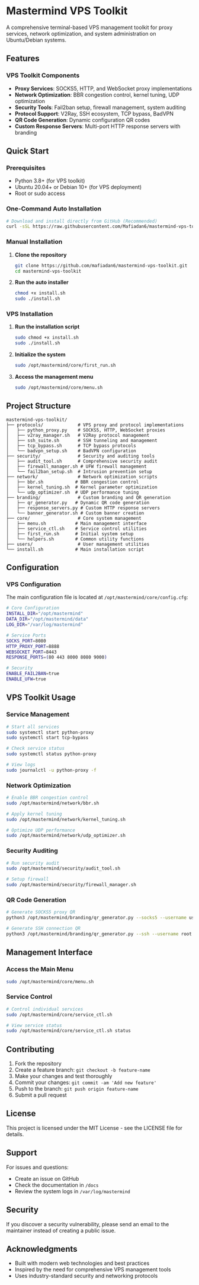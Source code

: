 # Mastermind VPS Toolkit

A comprehensive terminal-based VPS management toolkit for proxy services, network optimization, and system administration on Ubuntu/Debian systems.

## Features

### VPS Toolkit Components
- **Proxy Services**: SOCKS5, HTTP, and WebSocket proxy implementations
- **Network Optimization**: BBR congestion control, kernel tuning, UDP optimization
- **Security Tools**: Fail2ban setup, firewall management, system auditing
- **Protocol Support**: V2Ray, SSH ecosystem, TCP bypass, BadVPN
- **QR Code Generation**: Dynamic configuration QR codes
- **Custom Response Servers**: Multi-port HTTP response servers with branding

## Quick Start

### Prerequisites
- Python 3.8+ (for VPS toolkit)
- Ubuntu 20.04+ or Debian 10+ (for VPS deployment)
- Root or sudo access

### One-Command Auto Installation

```bash
# Download and install directly from GitHub (Recommended)
curl -sSL https://raw.githubusercontent.com/Mafiadan6/mastermind-vps-toolkit/main/install.sh | sudo bash
```

### Manual Installation

1. **Clone the repository**
   ```bash
   git clone https://github.com/mafiadan6/mastermind-vps-toolkit.git
   cd mastermind-vps-toolkit
   ```

2. **Run the auto installer**
   ```bash
   chmod +x install.sh
   sudo ./install.sh
   ```

### VPS Installation

1. **Run the installation script**
   ```bash
   sudo chmod +x install.sh
   sudo ./install.sh
   ```

2. **Initialize the system**
   ```bash
   sudo /opt/mastermind/core/first_run.sh
   ```

3. **Access the management menu**
   ```bash
   sudo /opt/mastermind/core/menu.sh
   ```

## Project Structure

```
mastermind-vps-toolkit/
├── protocols/             # VPS proxy and protocol implementations
│   ├── python_proxy.py    # SOCKS5, HTTP, WebSocket proxies
│   ├── v2ray_manager.sh   # V2Ray protocol management
│   ├── ssh_suite.sh       # SSH tunneling and management
│   ├── tcp_bypass.sh      # TCP bypass protocols
│   └── badvpn_setup.sh    # BadVPN configuration
├── security/              # Security and auditing tools
│   ├── audit_tool.sh      # Comprehensive security audit
│   ├── firewall_manager.sh # UFW firewall management
│   └── fail2ban_setup.sh  # Intrusion prevention setup
├── network/               # Network optimization scripts
│   ├── bbr.sh            # BBR congestion control
│   ├── kernel_tuning.sh  # Kernel parameter optimization
│   └── udp_optimizer.sh  # UDP performance tuning
├── branding/              # Custom branding and QR generation
│   ├── qr_generator.py   # Dynamic QR code generation
│   ├── response_servers.py # Custom HTTP response servers
│   └── banner_generator.sh # Custom banner creation
├── core/                  # Core system management
│   ├── menu.sh           # Main management interface
│   ├── service_ctl.sh    # Service control utilities
│   ├── first_run.sh      # Initial system setup
│   └── helpers.sh        # Common utility functions
├── users/                 # User management utilities
└── install.sh            # Main installation script
```

## Configuration

### VPS Configuration

The main configuration file is located at `/opt/mastermind/core/config.cfg`:

```bash
# Core Configuration
INSTALL_DIR="/opt/mastermind"
DATA_DIR="/opt/mastermind/data"
LOG_DIR="/var/log/mastermind"

# Service Ports
SOCKS_PORT=8080
HTTP_PROXY_PORT=8888
WEBSOCKET_PORT=8443
RESPONSE_PORTS=(80 443 8000 8080 9000)

# Security
ENABLE_FAIL2BAN=true
ENABLE_UFW=true
```

## VPS Toolkit Usage

### Service Management
```bash
# Start all services
sudo systemctl start python-proxy
sudo systemctl start tcp-bypass

# Check service status
sudo systemctl status python-proxy

# View logs
sudo journalctl -u python-proxy -f
```

### Network Optimization
```bash
# Enable BBR congestion control
sudo /opt/mastermind/network/bbr.sh

# Apply kernel tuning
sudo /opt/mastermind/network/kernel_tuning.sh

# Optimize UDP performance
sudo /opt/mastermind/network/udp_optimizer.sh
```

### Security Auditing
```bash
# Run security audit
sudo /opt/mastermind/security/audit_tool.sh

# Setup firewall
sudo /opt/mastermind/security/firewall_manager.sh
```

### QR Code Generation
```bash
# Generate SOCKS5 proxy QR
python3 /opt/mastermind/branding/qr_generator.py --socks5 --username user --password pass

# Generate SSH connection QR
python3 /opt/mastermind/branding/qr_generator.py --ssh --username root --port 22
```

## Management Interface

### Access the Main Menu
```bash
sudo /opt/mastermind/core/menu.sh
```

### Service Control
```bash
# Control individual services
sudo /opt/mastermind/core/service_ctl.sh

# View service status
sudo /opt/mastermind/core/service_ctl.sh status
```

## Contributing

1. Fork the repository
2. Create a feature branch: `git checkout -b feature-name`
3. Make your changes and test thoroughly
4. Commit your changes: `git commit -am 'Add new feature'`
5. Push to the branch: `git push origin feature-name`
6. Submit a pull request

## License

This project is licensed under the MIT License - see the LICENSE file for details.

## Support

For issues and questions:
- Create an issue on GitHub
- Check the documentation in `/docs`
- Review the system logs in `/var/log/mastermind`

## Security

If you discover a security vulnerability, please send an email to the maintainer instead of creating a public issue.

## Acknowledgments

- Built with modern web technologies and best practices
- Inspired by the need for comprehensive VPS management tools
- Uses industry-standard security and networking protocols